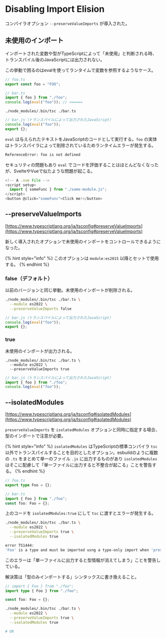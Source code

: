 # Disabling Import Elision

コンパイラオプション `--preserveValueImports` が導入された。

## 未使用のインポート

インポートされた変数や型がTypeScriptによって「未使用」と判断される時、トランスパイル後のJavaScriptには出力されない。

この挙動で困るのはevalを使ってランタイムで変数を参照するようなケース。

```typescript
// foo.ts
export const foo = "FOO";
```

```typescript
// bar.ts
import { foo } from "./foo";
console.log(eval("foo")); // <=====
```

```shell
./node_modules/.bin/tsc ./bar.ts
```

```javascript
// bar.js（トランスパイルによって出力されたJavaScript）
console.log(eval("foo"));
export {};
```

`eval` は与えられたテキストをJavaScriptのコードとして実行する。`foo` の実体はトランスパイラによって削除されているためランタイムエラーが発生する。

```bash
ReferenceError: foo is not defined
```

セキュリティの問題もあり `eval` でコードを評価することはほとんどなくなったが、SvelteやVueで似たような問題が起こる。

```typescript
<!-- A .vue File -->
<script setup>
  import { someFunc } from "./some-module.js";
</script>
<button @click="someFunc">Click me!</button>
```

## --preserveValueImports

[https://www.typescriptlang.org/ja/tsconfig#preserveValueImports](https://www.typescriptlang.org/ja/tsconfig#preserveValueImports)

新しく導入されたオプションで未使用のインポートをコントロールできるようになった。

{% hint style="info" %}
このオプションは `module:es2015` 以降とセットで使用する。
{% endhint %}

### false（デフォルト）

以前のバージョンと同じ挙動。未使用のインポートが削除される。

```bash
./node_modules/.bin/tsc ./bar.ts \
  --module es2022 \
  --preserveValueImports false
```

```javascript
// bar.js（トランスパイルによって出力されたJavaScript）
console.log(eval("foo"));
export {};
```

### true

未使用のインポートが出力される。

```shell
./node_modules/.bin/tsc ./bar.ts \
  --module es2022 \
  --preserveValueImports true
```

```javascript
// bar.js（トランスパイルによって出力されたJavaScript）
import { foo } from "./foo";
console.log(eval("foo"));
```

## --isolatedModules

[https://www.typescriptlang.org/ja/tsconfig#isolatedModules](https://www.typescriptlang.org/ja/tsconfig#isolatedModules)

`preserveValueImports` を `isolatedModules` オプションと同時に指定する場合、型のインポートで注意が必要。

{% hint style="info" %}
`isolatedModules` はTypeScriptの標準コンパイラ `tsc` 以外でトランスパイルすることを目的としたオプション。esbuildのように複数の `.ts` をまとめて単一のファイル `.js` に出力するものがあり `isolatedModules` はそこに配慮して「単一ファイルに出力すると不整合が起こる」ことを警告する。
{% endhint %}

```typescript
// foo.ts
export type Foo = {};
```

```typescript
// bar.ts
import { Foo } from "./foo";
const foo: Foo = {};
```

上のコードを `isolatedModules:true` にして `tsc` に渡すとエラーが発生する。

```bash
./node_modules/.bin/tsc ./bar.ts \
  --module es2022 \
  --preserveValueImports true \
  --isolatedModules true

error TS1444: 
'Foo' is a type and must be imported usng a type-only import when 'preserveValueImports' and 'isolatedModules' are both enabled.
```

このエラーは「単一ファイルに出力すると型情報が消えてしまう」ことを警告している。

解決策は「型のみインポートする」シンタックスに書き換えること。

```typescript
// import { Foo } from "./foo";
import type { Foo } from "./foo";

const foo: Foo = {};
```

```bash
./node_modules/.bin/tsc ./bar.ts \
  --module es2022 \
  --preserveValueImports true \
  --isolatedModules true

# OK
```

